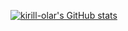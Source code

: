 [![kirill-olar's GitHub stats](https://github-readme-stats.vercel.app/api?username=kirill-olar&count_private=true&include_all_commits=true&theme=nord&show_icons=true)](https://github.com/anuraghazra/github-readme-stats)
